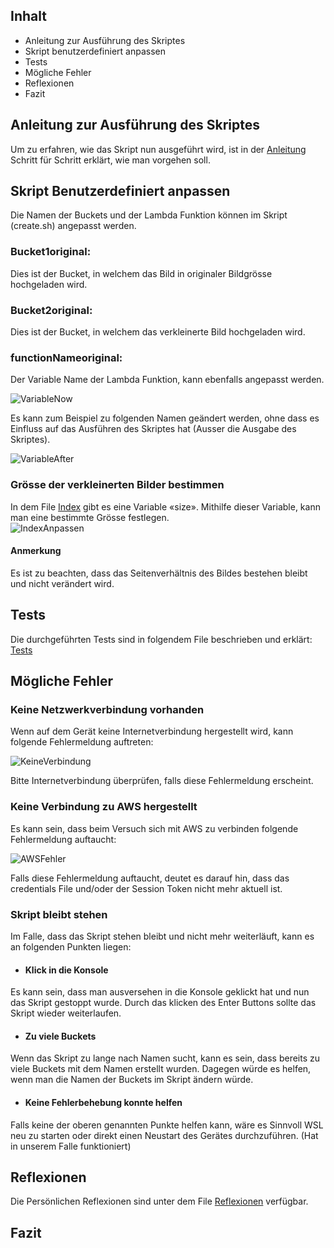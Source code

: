  ## Inhalt 

- Anleitung zur Ausführung des Skriptes 
- Skript benutzerdefiniert anpassen 
- Tests  
- Mögliche Fehler  
- Reflexionen
- Fazit  

 

## Anleitung zur Ausführung des Skriptes 

Um zu erfahren, wie das Skript nun ausgeführt wird, ist in der [Anleitung](https://github.com/markokokoko/ProjektM346/blob/main/Dokumentation/Anleitung_Ausfuehren_Skript.md) Schritt für Schritt erklärt, wie man vorgehen soll. 

 

## Skript Benutzerdefiniert anpassen 

Die Namen der Buckets  und der Lambda Funktion können im Skript (create.sh) angepasst werden.  

 

### Bucket1original:
Dies ist der Bucket, in welchem das Bild in originaler Bildgrösse hochgeladen wird. 

### Bucket2original:
Dies ist der Bucket, in welchem das verkleinerte Bild hochgeladen wird.  

### functionNameoriginal:
Der Variable Name der Lambda Funktion, kann ebenfalls angepasst werden. 


![VariableNow](https://github.com/markokokoko/ProjektM346/blob/main/Bilder/VariableNow.png) 

Es kann zum Beispiel zu folgenden Namen geändert werden, ohne dass es Einfluss auf das Ausführen des Skriptes hat (Ausser die Ausgabe des Skriptes). 

![VariableAfter](https://github.com/markokokoko/ProjektM346/blob/main/Bilder/VaribaleAfter.png)

 

### Grösse der verkleinerten Bilder bestimmen 

In dem File [Index](https://github.com/markokokoko/ProjektM346/blob/main/Codes/Index.py) gibt es eine Variable «size». Mithilfe dieser Variable, kann man eine bestimmte Grösse festlegen.  
![IndexAnpassen](https://github.com/markokokoko/ProjektM346/blob/main/Bilder/Index.png) 

#### Anmerkung 

Es ist zu beachten, dass das Seitenverhältnis des Bildes bestehen bleibt und nicht verändert wird.


## Tests 

Die durchgeführten Tests sind in folgendem File beschrieben und erklärt: [Tests]( https://github.com/markokokoko/ProjektM346/blob/main/Dokumentation/Tests.md) 

 

## Mögliche Fehler 

 

### Keine Netzwerkverbindung vorhanden 

 

Wenn auf dem Gerät keine Internetverbindung hergestellt wird, kann folgende Fehlermeldung auftreten: 

![KeineVerbindung](https://github.com/markokokoko/ProjektM346/blob/main/Bilder/KeineInternetverbindung.png) 

 

Bitte Internetverbindung überprüfen, falls diese Fehlermeldung erscheint. 

 

### Keine Verbindung zu AWS hergestellt 

Es kann sein, dass beim Versuch sich mit AWS zu verbinden folgende Fehlermeldung auftaucht: 

![AWSFehler](https://github.com/markokokoko/ProjektM346/blob/main/Bilder/AWSFehler.png) 

 

Falls diese Fehlermeldung auftaucht, deutet es darauf hin, dass das credentials File und/oder der Session Token nicht mehr aktuell ist. 

 

### Skript bleibt stehen 

 

Im Falle, dass das Skript stehen bleibt und nicht mehr weiterläuft, kann es an folgenden Punkten liegen: 

 

-	#### Klick in die Konsole 

Es kann sein, dass man ausversehen in die Konsole geklickt hat und nun das Skript gestoppt wurde. Durch das klicken des Enter Buttons sollte das Skript wieder weiterlaufen. 

 

-	#### Zu viele Buckets 

Wenn das Skript zu lange nach Namen sucht, kann es sein, dass bereits zu viele Buckets mit dem Namen erstellt wurden. Dagegen würde es helfen, wenn man die Namen der Buckets im Skript ändern würde.  

 

-	#### Keine Fehlerbehebung konnte helfen 

Falls keine der oberen genannten Punkte helfen kann, wäre es Sinnvoll WSL neu zu starten oder direkt einen Neustart des Gerätes durchzuführen. (Hat in unserem Falle funktioniert) 

## Reflexionen 

Die Persönlichen Reflexionen sind unter dem File [Reflexionen](https://github.com/markokokoko/ProjektM346/blob/main/Dokumentation/reflexionen.md) verfügbar. 

## Fazit 

